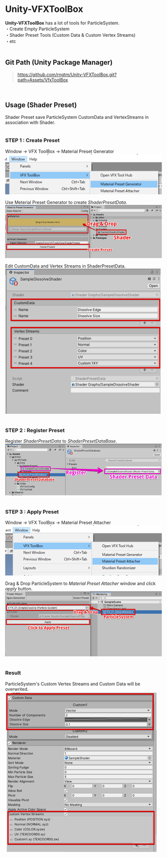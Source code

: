 # Unity-VFXToolBox
<b>Unity-VFXToolBox</b> has a lot of tools for ParticleSystem.<br>
・Create Empty ParticleSystem<br>
・Shader Preset Tools (Custom Data & Custom Vertex Streams)<br>
・etc<br><br>

## Git Path (Unity Package Manager)
> https://github.com/rngtm/Unity-VFXToolBox.git?path=Assets/VfxToolBox

<br>

## Usage (Shader Preset)
Shader Preset save ParticleSystem CustomData and VertexStreams in association with Shader.<br>
<br>

### STEP 1 : Create Preset
Window -> VFX ToolBox -> Material Preset Generator<br>
<img src = "Demo/images/2_open_preset_generator.png"><br>

Use Meterial Preset Generator to create <i>ShaderPresetData</i>.<br>
<img src = "Demo/images/2_preset_generator.png"><br>

Edit CustomData and Vertex Streams in ShaderPresetData.<br>
<img src = "Demo/images/2_edit_preset.png"><br><br>


### STEP 2 : Register Preset
Register <i>ShaderPresetData</i> to <i>ShaderPresetDataBase</i>.<br>
<img src = "Demo/images/3_register_preset.png"><br><br>

### STEP 3 : Apply Preset

Window -> VFX ToolBox -> Material Preset Attacher<br>
<img src = "Demo/images/2_open_preset_attacher.png"><br>

Drag & Drop ParticleSystem to <i>Material Preset Attacher</i> window and click <i>apply</i> button.<br>
<img src = "Demo/images/3_apply_preset.png"><br><br>

### Result
ParticleSystem's Custom Vertex Streams and Custom Data will be overwrited.<br>
<img src = "Demo/images/3_apply_result.png"><br>









